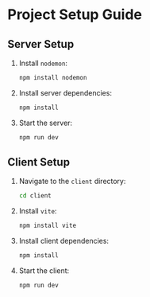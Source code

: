 
# Project Setup Guide

## Server Setup

1. Install `nodemon`:
   ```bash
   npm install nodemon
   ```

2. Install server dependencies:
   ```bash
   npm install
   ```

3. Start the server:
   ```bash
   npm run dev
   ```

## Client Setup

1. Navigate to the `client` directory:
   ```bash
   cd client
   ```

2. Install `vite`:
   ```bash
   npm install vite
   ```

3. Install client dependencies:
   ```bash
   npm install
   ```

4. Start the client:
   ```bash
   npm run dev
   ```